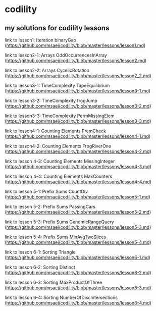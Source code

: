# codility
## my solutions for codility lessons
link to lesson1: Iteration binaryGap (https://github.com/msaei/codility/blob/master/lessons/lesson1.md)

link to lesson2-1: Arrays OddOccurrencesInArray (https://github.com/msaei/codility/blob/master/lessons/lesson2.md)

link to lesson2-2: Arrays CycelicRotation (https://github.com/msaei/codility/blob/master/lessons/lesson2_2.md)

link to lesson3-1: TimeComplexity TapeEquilibrium (https://github.com/msaei/codility/blob/master/lessons/lesson3-1.md)

link to lesson3-2: TimeComplexity frogJump (https://github.com/msaei/codility/blob/master/lessons/lesson3-2.md)

link to lesson3-3: TimeComplexity PermMissingElem (https://github.com/msaei/codility/blob/master/lessons/lesson3-3.md)

link to lesson4-1: Counting Elements PremCheck (https://github.com/msaei/codility/blob/master/lessons/lesson4-1.md)

link to lesson4-2: Counting Elements FrogRiverOne (https://github.com/msaei/codility/blob/master/lessons/lesson4-2.md)

link to lesson 4-3: Counting Elements MissingInteger (https://github.com/msaei/codility/blob/master/lessons/lesson4-3.md)

link to lesson 4-4: Counting Elements MaxCounters (https://github.com/msaei/codility/blob/master/lessons/lesson4-4.md)

link to lesson 5-1: Prefix Sums CountDiv (https://github.com/msaei/codility/blob/master/lessons/lesson5-1.md)

link to lesson 5-2: Prefix Sums PassingCars (https://github.com/msaei/codility/blob/master/lessons/lesson5-2.md)

link to lesson 5-3: Prefix Sums GenomicRangeQuery (https://github.com/msaei/codility/blob/master/lessons/lesson5-3.md)

link to lesson 5-4: Prefix Sums MinAvgTwoSlices (https://github.com/msaei/codility/blob/master/lessons/lesson5-4.md)

link to lesson 6-1: Sorting Triangle (https://github.com/msaei/codility/blob/master/lessons/lesson6-1.md)

link to lesson 6-2: Sorting Distinct (https://github.com/msaei/codility/blob/master/lessons/lesson6-2.md)

link to lesson 6-3: Sorting MaxProductOfThree (https://github.com/msaei/codility/blob/master/lessons/lesson6-3.md)

link to lesson 6-4: Sorting NumberOfDiscIntersections (https://github.com/msaei/codility/blob/master/lessons/lesson6-4.md)
